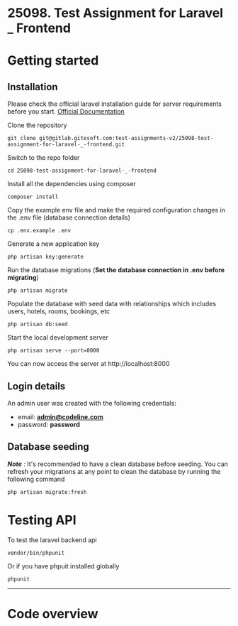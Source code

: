 # 25098. Test Assignment for Laravel _ Frontend 


# Getting started

## Installation

Please check the official laravel installation guide for server requirements before you start. [Official Documentation](https://laravel.com/docs/5.4/installation#installation)


Clone the repository

    git clone git@gitlab.gitesoft.com:test-assignments-v2/25098-test-assignment-for-laravel-_-frontend.git

Switch to the repo folder

    cd 25098-test-assignment-for-laravel-_-frontend

Install all the dependencies using composer

    composer install

Copy the example env file and make the required configuration changes in the .env file (database connection details)

    cp .env.example .env


Generate a new application key

    php artisan key:generate
    

Run the database migrations (**Set the database connection in .env before migrating**)

    php artisan migrate

Populate the database with seed data with relationships which includes users, hotels, rooms, bookings, etc

    php artisan db:seed

Start the local development server

    php artisan serve --port=8000

You can now access the server at http://localhost:8000

## Login details

 An admin user was created with the following credentials:
 
  - email: **admin@codeline.com**
  - password: **password**
    
## Database seeding


***Note*** : It's recommended to have a clean database before seeding. You can refresh your migrations at any point to clean the database by running the following command

    php artisan migrate:fresh

# Testing API

To test the laravel backend api 

    vendor/bin/phpunit    

Or if you have phpuit installed globally

    phpunit

----------

# Code overview

